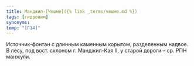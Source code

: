 ```yaml
---
title: Манджил-[Чешме]({% link _terms/чешме.md %})
tags: [гидроним]
synonyms:
temp: "[Г14]"
---
```


Источник-фонтан с длинным каменным корытом, разделенным надвое. В лесу, под
вост. склоном г. Манджил-Кая II, у старой дороги – ср. РПН манжули.
